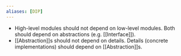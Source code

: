 ```yaml
---
aliases: [DIP]
---
```


- High-level modules should not depend on low-level modules. Both should depend on abstractions (e.g. [[Interface]]).
- [[Abstraction]]s should not depend on details. Details (concrete implementations) should depend on [[Abstraction]]s.